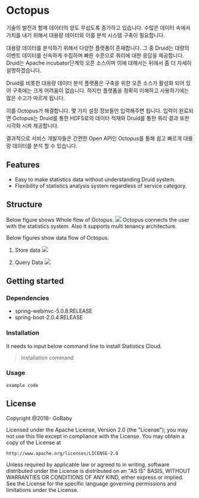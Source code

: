 # Octopus
기술의 발전과 함께 데이터의 양도 무섭도록 증가하고 있습니다. 수많은 데이터 속에서 가치를 내기 위해서 대용량 데이터와 이를 분석 시스템 구축이 필요합니다. 

대용량 데이터를 분석하기 위해서 다양한 플랫폼이 존재합니다. 그 중 Druid는 대량의 이벤트 데이터를 신속하게 수집하며 빠른 수준으로 쿼리에 대한 응답을 제공합니다. Druid는 Apache incubator단계의 오픈 소스이며 이에 대해서는 뒤에서 좀 더 자세히 설명하겠습니다. 


Druid를 비롯한 대용량 데이터 분석 플랫폼은 구축을 위한 오픈 소스가 활성화 되어 있어 구축에는 크게 어려움이 없습니다. 하지만 플랫폼을 정확히 이해하고 사용하기에는 많은 수고가 따르게 됩니다. 

이를 Octopus가 해결합니다. 몇 가지 설정 정보들만 입력해주면 됩니다. 입력이 완료되면 Octopus는 Druid를 통한 HDFS로의 데이터 적재와 Druid를 통한 쿼리 결과 또한 시각화 시켜 제공합니다. 

결과적으로 서비스 개발자들은 간편한 Open API인 Octopus를 통해 쉽고 빠르게 대용량 데이터를 분석 할 수 있습니다. 


## Features
* Easy to make statistics data without understanding Druid system.
* Flexibility of statistics analysis system regardless of service category.


## Structure
Below figure shows Whole flow of Octopus.
<img src="https://user-images.githubusercontent.com/16604419/46259654-2c1fc780-c517-11e8-8c4c-1459a7f38af6.png"></img>
Octopus connects the user with the statistics system. Also it supports multi tenancy architecture.

Below figures show data flow of Octopus.

1. Store data
<img src="https://user-images.githubusercontent.com/16604419/46259393-c8e06600-c513-11e8-879e-8bac81122cce.png"></img>

2. Query Data
<img src="https://user-images.githubusercontent.com/16604419/46259397-d0a00a80-c513-11e8-8bd0-65a4deea28a4.png"></img>

## Getting started
### Dependencies
* spring-webmvc-5.0.8.RELEASE
* spring-boot-2.0.4.RELEASE

### Installation
It needs to input below command line to install Statistics Cloud. 
> Installation command

### Usage
```
example code
```


## License
Copyright @2018- GoBaby

Licensed under the Apache License, Version 2.0 (the "License");
you may not use this file except in compliance with the License.
You may obtain a copy of the License at

    http://www.apache.org/licenses/LICENSE-2.0

Unless required by applicable law or agreed to in writing, software
distributed under the License is distributed on an "AS IS" BASIS,
WITHOUT WARRANTIES OR CONDITIONS OF ANY KIND, either express or implied.
See the License for the specific language governing permissions and
limitations under the License.
